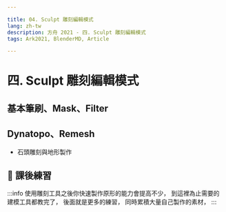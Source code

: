 ```yaml
---

title: 04. Sculpt 雕刻編輯模式
lang: zh-tw
description: 方舟 2021 - 四. Sculpt 雕刻編輯模式
tags: Ark2021, BlenderMD, Article

---
```


四. Sculpt 雕刻編輯模式
===

## 基本筆刷、Mask、Filter

## Dynatopo、Remesh

* 石頭雕刻與地形製作

## :bookmark_tabs: 課後練習

:::info
使用雕刻工具之後你快速製作原形的能力會提高不少，
到這裡為止需要的建模工具都教完了，
後面就是更多的練習，
同時累積大量自己製作的素材，
:::

